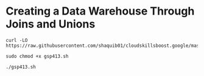 # Creating a Data Warehouse Through Joins and Unions

```
curl -LO https://raw.githubusercontent.com/shaquib01/cloudskillsboost.google/master/%23GSP413%20Creating%20a%20Data%20Warehouse%20Through%20Joins%20and%20Unions/gsp413.sh

sudo chmod +x gsp413.sh

./gsp413.sh
```

